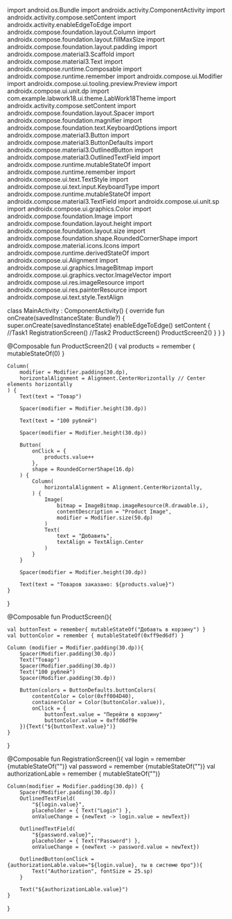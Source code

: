 import android.os.Bundle
import androidx.activity.ComponentActivity
import androidx.activity.compose.setContent
import androidx.activity.enableEdgeToEdge
import androidx.compose.foundation.layout.Column
import androidx.compose.foundation.layout.fillMaxSize
import androidx.compose.foundation.layout.padding
import androidx.compose.material3.Scaffold
import androidx.compose.material3.Text
import androidx.compose.runtime.Composable
import androidx.compose.runtime.remember
import androidx.compose.ui.Modifier
import androidx.compose.ui.tooling.preview.Preview
import androidx.compose.ui.unit.dp
import com.example.labwork18.ui.theme.LabWork18Theme
import androidx.activity.compose.setContent
import androidx.compose.foundation.layout.Spacer
import androidx.compose.foundation.magnifier
import androidx.compose.foundation.text.KeyboardOptions
import androidx.compose.material3.Button
import androidx.compose.material3.ButtonDefaults
import androidx.compose.material3.OutlinedButton
import androidx.compose.material3.OutlinedTextField
import androidx.compose.runtime.mutableStateOf
import androidx.compose.runtime.remember
import androidx.compose.ui.text.TextStyle
import androidx.compose.ui.text.input.KeyboardType
import androidx.compose.runtime.mutableStateOf
import androidx.compose.material3.TextField
import androidx.compose.ui.unit.sp
import androidx.compose.ui.graphics.Color
import androidx.compose.foundation.Image
import androidx.compose.foundation.layout.height
import androidx.compose.foundation.layout.size
import androidx.compose.foundation.shape.RoundedCornerShape
import androidx.compose.material.icons.Icons
import androidx.compose.runtime.derivedStateOf
import androidx.compose.ui.Alignment
import androidx.compose.ui.graphics.ImageBitmap
import androidx.compose.ui.graphics.vector.ImageVector
import androidx.compose.ui.res.imageResource
import androidx.compose.ui.res.painterResource
import androidx.compose.ui.text.style.TextAlign


class MainActivity : ComponentActivity() {
    override fun onCreate(savedInstanceState: Bundle?) {
        super.onCreate(savedInstanceState)
        enableEdgeToEdge()
        setContent {
//Task1                    RegistrationScreen()
//Task2                    ProductScreen()
                           ProductScreen2()
                }
            }
}

@Composable
fun ProductScreen2() {
    val products = remember { mutableStateOf(0) }

    Column(
        modifier = Modifier.padding(30.dp),
        horizontalAlignment = Alignment.CenterHorizontally // Center elements horizontally
    ) {
        Text(text = "Товар")

        Spacer(modifier = Modifier.height(30.dp))

        Text(text = "100 рублей")

        Spacer(modifier = Modifier.height(30.dp))

        Button(
            onClick = {
                products.value++
            },
            shape = RoundedCornerShape(16.dp)
        ) {
            Column(
                horizontalAlignment = Alignment.CenterHorizontally,
            ) {
                Image(
                    bitmap = ImageBitmap.imageResource(R.drawable.i),
                    contentDescription = "Product Image",
                    modifier = Modifier.size(50.dp)
                )
                Text(
                    text = "Добавить",
                    textAlign = TextAlign.Center
                )
            }
        }

        Spacer(modifier = Modifier.height(30.dp))

        Text(text = "Товаров заказано: ${products.value}")
    }
}

@Composable
fun ProductScreen(){

    val buttonText = remember{ mutableStateOf("Добавть в корзину") }
    val buttonColor = remember { mutableStateOf(0xff9ed6df) }

    Column (modifier = Modifier.padding(30.dp)){
        Spacer(Modifier.padding(30.dp))
        Text("Товар")
        Spacer(Modifier.padding(30.dp))
        Text("100 рублей")
        Spacer(Modifier.padding(30.dp))

        Button(colors = ButtonDefaults.buttonColors(
            contentColor = Color(0xff004D40),
            containerColor = Color(buttonColor.value)),
            onClick = {
                buttonText.value = "Перейти в корзину"
                buttonColor.value = 0xffd6df9e
        }){Text("${buttonText.value}")}
    }
}

@Composable
fun RegistrationScreen(){
    val login = remember {mutableStateOf("")}
    val password = remember {mutableStateOf("")}
    val authorizationLable = remember { mutableStateOf("")}

    Column(modifier = Modifier.padding(30.dp)) {
        Spacer(Modifier.padding(30.dp))
        OutlinedTextField(
            "${login.value}",
            placeholder = { Text("Login") },
            onValueChange = {newText -> login.value = newText})

        OutlinedTextField(
            "${password.value}",
            placeholder = { Text("Password") },
            onValueChange = {newText -> password.value = newText})

        OutlinedButton(onClick = {authorizationLable.value="${login.value}, ты в системе бро"}){
            Text("Authorization", fontSize = 25.sp)
        }

        Text("${authorizationLable.value}")
    }
}
